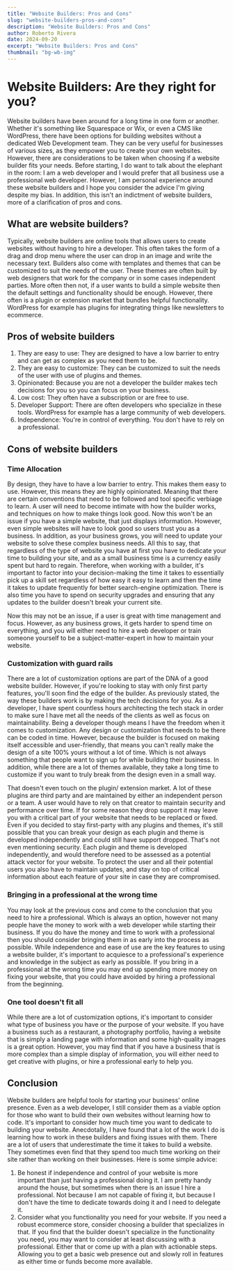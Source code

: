 ```yaml
---
title: "Website Builders: Pros and Cons"
slug: "website-builders-pros-and-cons"
description: "Website Builders: Pros and Cons"
author: Roberto Rivera
date: 2024-09-20
excerpt: "Website Builders: Pros and Cons"
thumbnail: "bg-wb-img"
---
```


# Website Builders: Are they right for you?

Website builders have been around for a long time in one form or another. Whether it's something like Squarespace or
Wix, or even a CMS like WordPress, there have been options for building websites without a dedicated Web Development
team. They can be very useful for businesses of various sizes, as they empower you to create your own websites. However,
there are considerations to be taken when choosing if a website builder fits your needs. Before starting, I do want to
talk about the elephant in the room: I am a web developer and I would prefer that all business use a professional web
developer. However, I am personal experience around these website builders and I hope you consider the advice I'm giving
despite my bias. In addition, this isn't an indictment of website builders, more of a clarification of pros and cons.

## What are website builders?

Typically, website builders are online tools that allows users to create websites without having to hire a developer.
This often takes the form of a drag and drop menu where the user can drop in an image and write the necessary text.
Builders also come with templates and themes that can be customized to suit the needs of the user. These themes are
often built by web designers that work for the company or in some cases independent parties. More often then not, if a
user wants to build a simple website then the default settings and functionality should be enough. However, there often
is a plugin or extension market that bundles helpful functionality. WordPress for example has plugins for integrating
things like newsletters to ecommerce.

## Pros of website builders

1. They are easy to use: They are designed to have a low barrier to entry and can get as complex as you need them to be.
2. They are easy to customize: They can be customized to suit the needs of the user with use of plugins and themes.
3. Opinionated: Because you are not a developer the builder makes tech decisions for you so you can focus on your
   business.
4. Low cost: They often have a subscription or are free to use.
5. Developer Support: There are often developers who specialize in these tools. WordPress for example has a large
   community of web developers.
6. Independence: You're in control of everything. You don't have to rely on a professional.

## Cons of website builders

### Time Allocation

By design, they have to have a low barrier to entry. This makes them easy to use. However, this means they are highly
opinionated. Meaning that there are certain conventions that need to be followed and tool specific verbiage to learn. A
user will need to become intimate with how the builder works, and techniques on how to make things look
good. Now this won't be an issue if you have a simple website, that just displays information. However, even simple
websites will have to look good so users trust you as a business. In addition, as your business grows, you will need to
update your website to solve these complex business needs. All this to say, that regardless of the type of website you
have at first you have to dedicate your time to building your site, and as a small business time is a currency easily
spent but hard to regain. Therefore, when working with a builder, it's important to factor into your decision-making the
time it takes to essentially pick up a skill set regardless of how easy it easy to learn and then the time it takes to
update frequently for better search-engine optimization. There is also time you have to spend on security upgrades and
ensuring that any updates to the builder doesn't break your current site.

Now this may not be an issue, if a user is great with time management and focus. However, as any business grows, it gets
harder to spend time on everything, and you will either need to hire a web developer or train someone yourself to be a
subject-matter-expert in how to maintain your website.

### Customization with guard rails

There are a lot of customization options are part of the DNA of a good website builder. However, if you're looking to
stay with only first party features, you'll soon find the edge of the builder. As previously stated, the way these
builders work is by making the tech decisions for you. As a developer, I have spent countless hours architecting the
tech stack in order to make sure I have met all the needs of the clients as well as focus on maintainability. Being a
developer though means I have the freedom when it comes to customization. Any design or customization that needs to be
there can be coded in time. However, because the builder is focused on making itself accessible and user-friendly, that
means you can't really make the design of a site 100% yours without a lot of time. Which is not always something that
people want to sign up for while building their business. In addition, while there are a lot of themes available, they
take a long time to customize if you want to truly break from the design even in a small way.

That doesn't even touch on the plugin/ extension market. A lot of these plugins are third party and are maintained by
either an independent person or a team. A user would have to rely on that creator to maintain security and performance
over time. If for some reason they drop support it may leave you with a critical part of your website that needs to be
replaced or fixed. Even if you decided to stay first-party with any plugins and themes, it's still possible that you can
break your design as each plugin and theme is developed independently and could still have support dropped. That's not
even mentioning security. Each plugin and theme is developed independently, and would therefore need to be assessed as a
potential attack vector for your website. To protect the user and all their potential users you also have to maintain
updates, and stay on top of critical information about each feature of your site in case they are compromised.

### Bringing in a professional at the wrong time

You may look at the previous cons and come to the conclusion that you need to hire a professional. Which is always an
option, however not many people have the money to work with a web developer while starting their business. If you do
have the money and time to work with a professional then you should consider bringing them in as early into the process
as possible. While independence and ease of use are the key features to using a website builder, it's important to
acquiesce to a professional's experience and knowledge in the subject as early as possible. If you bring in a
professional at the wrong time you may end up spending more money on fixing your website, that you could have avoided by
hiring a professional from the beginning.

### One tool doesn't fit all

While there are a lot of customization options, it's important to consider what type of business you have or the purpose
of your website. If you have a business such as a restaurant, a photography portfolio, having a website that is simply a
landing page with information and some high-quality images is a great option. However, you may find that if you have a 
business that is more complex than a simple display of information, you will either need to get creative with plugins, 
or hire a professional early to help you.

## Conclusion

Website builders are helpful tools for starting your business' online presence. Even as a web developer, I still
consider them as a viable option for those who want to build their own websites without learning how to code. It's 
important to consider how much time you want to dedicate to building your website. Anecdotally, I have found that a lot
of the work I do is learning how to work in these builders and fixing issues with them. There are a lot of users that 
underestimate the time it takes to build a website. They sometimes even find that they spend too much time working on
their site rather than working on their businesses. Here is some simple advice:
1. Be honest if independence and control of your website is more important than just having a professional doing it. 
I am pretty handy around the house, but sometimes when there is an issue I hire a professional. Not because I am not 
capable of fixing it, but because I don't have the time to dedicate towards doing it and I need to delegate it.
2. Consider what you functionality you need for your website. If you need a robust ecommerce store, consider choosing a 
builder that specializes in that. If you find that the builder doesn't specialize in the functionality you need, you may
want to consider at least discussing with a professional. Either that or come up with a plan with actionable steps. 
Allowing you to get a basic web presence out and slowly roll in features as either time or funds become more available.

